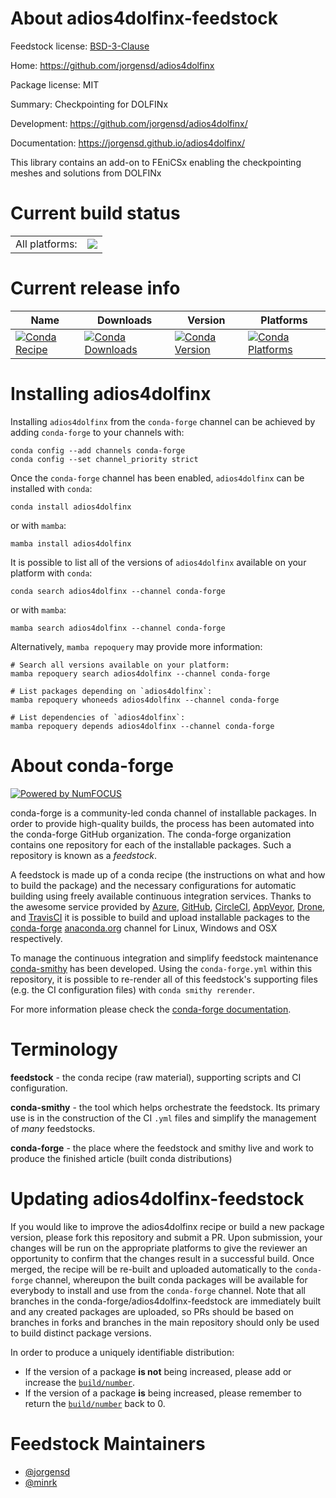 About adios4dolfinx-feedstock
=============================

Feedstock license: [BSD-3-Clause](https://github.com/conda-forge/adios4dolfinx-feedstock/blob/main/LICENSE.txt)

Home: https://github.com/jorgensd/adios4dolfinx

Package license: MIT

Summary: Checkpointing for DOLFINx

Development: https://github.com/jorgensd/adios4dolfinx/

Documentation: https://jorgensd.github.io/adios4dolfinx/

This library contains an add-on to FEniCSx enabling the checkpointing meshes and solutions from DOLFINx


Current build status
====================


<table><tr><td>All platforms:</td>
    <td>
      <a href="https://dev.azure.com/conda-forge/feedstock-builds/_build/latest?definitionId=22243&branchName=main">
        <img src="https://dev.azure.com/conda-forge/feedstock-builds/_apis/build/status/adios4dolfinx-feedstock?branchName=main">
      </a>
    </td>
  </tr>
</table>

Current release info
====================

| Name | Downloads | Version | Platforms |
| --- | --- | --- | --- |
| [![Conda Recipe](https://img.shields.io/badge/recipe-adios4dolfinx-green.svg)](https://anaconda.org/conda-forge/adios4dolfinx) | [![Conda Downloads](https://img.shields.io/conda/dn/conda-forge/adios4dolfinx.svg)](https://anaconda.org/conda-forge/adios4dolfinx) | [![Conda Version](https://img.shields.io/conda/vn/conda-forge/adios4dolfinx.svg)](https://anaconda.org/conda-forge/adios4dolfinx) | [![Conda Platforms](https://img.shields.io/conda/pn/conda-forge/adios4dolfinx.svg)](https://anaconda.org/conda-forge/adios4dolfinx) |

Installing adios4dolfinx
========================

Installing `adios4dolfinx` from the `conda-forge` channel can be achieved by adding `conda-forge` to your channels with:

```
conda config --add channels conda-forge
conda config --set channel_priority strict
```

Once the `conda-forge` channel has been enabled, `adios4dolfinx` can be installed with `conda`:

```
conda install adios4dolfinx
```

or with `mamba`:

```
mamba install adios4dolfinx
```

It is possible to list all of the versions of `adios4dolfinx` available on your platform with `conda`:

```
conda search adios4dolfinx --channel conda-forge
```

or with `mamba`:

```
mamba search adios4dolfinx --channel conda-forge
```

Alternatively, `mamba repoquery` may provide more information:

```
# Search all versions available on your platform:
mamba repoquery search adios4dolfinx --channel conda-forge

# List packages depending on `adios4dolfinx`:
mamba repoquery whoneeds adios4dolfinx --channel conda-forge

# List dependencies of `adios4dolfinx`:
mamba repoquery depends adios4dolfinx --channel conda-forge
```


About conda-forge
=================

[![Powered by
NumFOCUS](https://img.shields.io/badge/powered%20by-NumFOCUS-orange.svg?style=flat&colorA=E1523D&colorB=007D8A)](https://numfocus.org)

conda-forge is a community-led conda channel of installable packages.
In order to provide high-quality builds, the process has been automated into the
conda-forge GitHub organization. The conda-forge organization contains one repository
for each of the installable packages. Such a repository is known as a *feedstock*.

A feedstock is made up of a conda recipe (the instructions on what and how to build
the package) and the necessary configurations for automatic building using freely
available continuous integration services. Thanks to the awesome service provided by
[Azure](https://azure.microsoft.com/en-us/services/devops/), [GitHub](https://github.com/),
[CircleCI](https://circleci.com/), [AppVeyor](https://www.appveyor.com/),
[Drone](https://cloud.drone.io/welcome), and [TravisCI](https://travis-ci.com/)
it is possible to build and upload installable packages to the
[conda-forge](https://anaconda.org/conda-forge) [anaconda.org](https://anaconda.org/)
channel for Linux, Windows and OSX respectively.

To manage the continuous integration and simplify feedstock maintenance
[conda-smithy](https://github.com/conda-forge/conda-smithy) has been developed.
Using the ``conda-forge.yml`` within this repository, it is possible to re-render all of
this feedstock's supporting files (e.g. the CI configuration files) with ``conda smithy rerender``.

For more information please check the [conda-forge documentation](https://conda-forge.org/docs/).

Terminology
===========

**feedstock** - the conda recipe (raw material), supporting scripts and CI configuration.

**conda-smithy** - the tool which helps orchestrate the feedstock.
                   Its primary use is in the construction of the CI ``.yml`` files
                   and simplify the management of *many* feedstocks.

**conda-forge** - the place where the feedstock and smithy live and work to
                  produce the finished article (built conda distributions)


Updating adios4dolfinx-feedstock
================================

If you would like to improve the adios4dolfinx recipe or build a new
package version, please fork this repository and submit a PR. Upon submission,
your changes will be run on the appropriate platforms to give the reviewer an
opportunity to confirm that the changes result in a successful build. Once
merged, the recipe will be re-built and uploaded automatically to the
`conda-forge` channel, whereupon the built conda packages will be available for
everybody to install and use from the `conda-forge` channel.
Note that all branches in the conda-forge/adios4dolfinx-feedstock are
immediately built and any created packages are uploaded, so PRs should be based
on branches in forks and branches in the main repository should only be used to
build distinct package versions.

In order to produce a uniquely identifiable distribution:
 * If the version of a package **is not** being increased, please add or increase
   the [``build/number``](https://docs.conda.io/projects/conda-build/en/latest/resources/define-metadata.html#build-number-and-string).
 * If the version of a package **is** being increased, please remember to return
   the [``build/number``](https://docs.conda.io/projects/conda-build/en/latest/resources/define-metadata.html#build-number-and-string)
   back to 0.

Feedstock Maintainers
=====================

* [@jorgensd](https://github.com/jorgensd/)
* [@minrk](https://github.com/minrk/)

